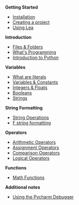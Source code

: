 **Getting Started**

- [Installation](Notes/getting-started/01_personal_computer_installation/01_personal_computer_installation.md)
- [Creating a project](Notes/getting-started/02_create_project/02_create_project.md)
- [Using Lea](Notes/getting-started/03_lea/03_lea.md)

**Introduction**

- [Files & Folders](Notes/introduction/01_file_manipulation/01_file_manipulation.md)
- [What's Programming](Notes/introduction/02_what_is_programming/02_what_is_programming.md)
- [Introduction to Python](Notes/introduction/03_introduction_to_Python/03_introduction_to_Python.md)

**Variables**

<!-- TODO - Replace the links from the /variables subfolder -->

- [What are literals](Notes/04_intro_literals.md)
- [Variables & Constants](Notes/08_variables.md)
- [Integers & Floats](Notes/05_integers_floats.md)
- [Booleans](Notes/07_booleans.md)
- [Strings](Notes/06_1_strings.md)

**String Formatting**

<!-- TODO - Replace the links from the /string_formatting subfolder -->

- [String Operations](Notes/06_1_2_strings_operations.md)
- [F string formatting](Notes/06_2_f_strings.md)

**Operators**

- [Arithmetic Operators](Notes/10_arithmetic_operatos.md)
- [Assignment Operators](Notes/11_assignment_operators.md)
- [Comparison Operators](Notes/12_comparison_operators.md)
- [Logical Operators](Notes/13_logical_operators.md)

<!-- **Turtle Graphics**

- [Intro to turtle](Notes/09_1_turtle_graphics.md)
- [Draw a house](Notes/09_2_draw_house.md)

**Statements**

- [If statement](Notes/26_conditions_if.md)
- [If/Else statement](/Notes/27_conditions_if_else.md)
- [For loop](Notes/23_1_for_loop) -->

**Functions**

- [Math Functions](Notes/17_functions_math_module.md)

<!--

- [What are functions](https://john-abbott-college.github.io/SN1-Notes/Notes/16_1_functions_cartoon.pdf)
- [Basic I/O Functions](Notes/18_functions_print_input.md)
- [User defined functions](Notes/19_user_defined_functions.md)

**Lists**

- [List introduction](Notes/28_1_lists.md)
- [Looping over lists](Notes/28_2_lists.md)

-->

**Additional notes**

- [Using the Pycharm Debugger](/Notes/pycharm/debugger.md)
<!--
- [List Comprehensions](Notes/23_3_for_loop_list_comprehension.md)
- [List in action](Notes/28_3_lists.md)
  -->

<!--

**Files**

- [Reading/Writing Files](Notes/35_reading_files.md)

**Scientific modules**

- [Installing modules](Notes/33_1_matplotlib_and_numpy.md)
- [Intro to Numpy](Notes/33_2_numpy.md) -->

<!--
**Python Data Types**

- [Type Hinting](Notes/20_functions_type_hint.md)

- [Scopes](Notes/21_functions_and_scopes.md)

- [What are literals](Notes/04_intro_literals.md)
- [Booleans](Notes/07_booleans.md)

**Lists**

- [List in action](Notes/28_3_lists.md)

**Math To Python**

- [Accumulators & Series](Notes/31_accumulator_pattern.md)
- [Formula Translator](Notes/32_from_math_to_python.md)

 -->
